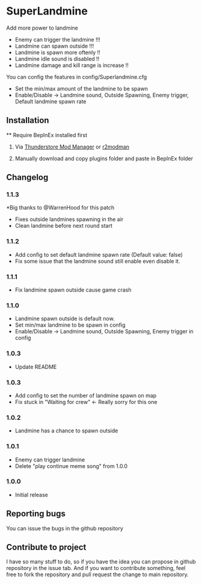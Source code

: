 # SuperLandmine

Add more power to landmine

* Enemy can trigger the landmine !!! 
* Landmine can spawn outside !!!
* Landmine is spawn more oftenly !!
* Landmine idle sound is disabled !!
* Landmine damage and kill range is increase !!

You can config the features in config/Superlandmine.cfg
- Set the min/max amount of the landmine to be spawn
- Enable/Disable -> Landmine sound, Outside Spawning, Enemy trigger, Default landmine spawn rate

## Installation
** Require BepInEx installed first

1. Via [Thunderstore Mod Manager](https://www.overwolf.com/app/Thunderstore-Thunderstore_Mod_Manager) or [r2modman](https://for-the-king.thunderstore.io/package/ebkr/r2modman/)

2. Manually download and copy plugins folder and paste in BepInEx folder 



## Changelog

### 1.1.3
*Big thanks to @WarrenHood for this patch

* Fixes outside landmines spawning in the air
* Clean landmine before next round start

### 1.1.2

* Add config to set default landmine spawn rate (Default value: false)
* Fix some issue that the landmine sound still enable even disable it.

### 1.1.1

* Fix landmine spawn outside cause game crash

### 1.1.0

* Landmine spawn outside is default now.
* Set min/max landmine to be spawn in config
* Enable/Disable -> Landmine sound, Outside Spawning, Enemy trigger in config

### 1.0.3

* Update README

### 1.0.3

* Add config to set the number of landmine spawn on map
* Fix stuck in "Waiting for crew" <- Really sorry for this one


### 1.0.2

* Landmine has a chance to spawn outside

### 1.0.1

* Enemy can trigger landmine
* Delete "play continue meme song" from 1.0.0

### 1.0.0

* Initial release


## Reporting bugs
You can issue the bugs in the github repository

## Contribute to project
I have so many stuff to do, so if you have the idea you can propose in github repository in the issue tab.
And if you want to contribute something, feel free to fork the repository and pull request the change to main repository.
